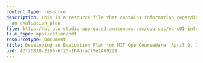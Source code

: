 ```yaml
---
content_type: resource
description: This is a resource file that contains information regarding developing
  an evaluation plan.
file: https://ol-ocw-studio-app-qa.s3.amazonaws.com/courses/ec-s01-internet-technology-in-local-and-global-communities-spring-2005-summer-2005/42f2681821606f25164da775e1469228_MITEC_S01S05_l11_open.pdf
file_type: application/pdf
resourcetype: Document
title: Developing an Evaluation Plan for MIT OpenCourseWare  April 9, 2003
uid: 42f26818-2160-6f25-164d-a775e1469228
---
```

